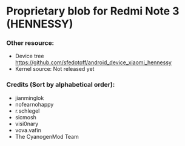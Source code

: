 # Proprietary blob for Redmi Note 3 (HENNESSY)

### Other resource:
  - Device tree https://github.com/sfedotoff/android_device_xiaomi_hennessy
  - Kernel source: Not released yet

### Credits (Sort by alphabetical order):
  - jianminglok
  - nofearnohappy
  - r.schlegel
  - sicmosh
  - visi0nary
  - vova.vafin
  - The CyanogenMod Team
